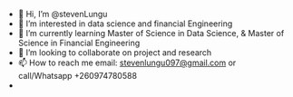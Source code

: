 - 👋 Hi, I’m @stevenLungu
- 👀 I’m interested in data science and financial Engineering
- 🌱 I’m currently learning Master of Science in Data Science, & Master of Science in Financial Engineering
- 💞️ I’m looking to collaborate on project and research
- 📫 How to reach me email: stevenlungu097@gmail.com or call/Whatsapp +260974780588
- 

<!---
stevenLungu/stevenLungu is a ✨ special ✨ repository because its `README.md` (this file) appears on your GitHub profile.
You can click the Preview link to take a look at your changes.
--->
